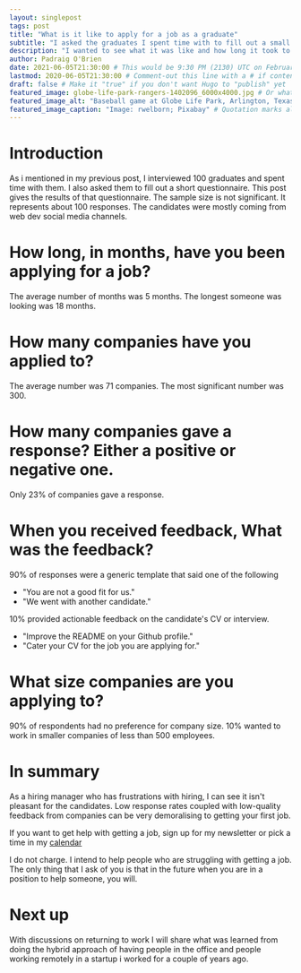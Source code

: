 ```yaml
---
layout: singlepost
tags: post
title: "What is it like to apply for a job as a graduate"
subtitle: "I asked the graduates I spent time with to fill out a small questionnaire."
description: "I wanted to see what it was like and how long it took to get a job as a graduate in pandemic times, here are the results " # Quotation marks allow colons, semicolons, etc.
author: Padraig O'Brien
date: 2021-06-05T21:30:00 # This would be 9:30 PM (2130) UTC on February 28, 2020
lastmod: 2020-06-05T21:30:00 # Comment-out this line with a # if content is unchanged
draft: false # Make it "true" if you don't want Hugo to "publish" yet
featured_image: globe-life-park-rangers-1402096_6000x4000.jpg # Or whatever image you want to use
featured_image_alt: "Baseball game at Globe Life Park, Arlington, Texas" # Always include an ALT tag for accessibility --  Quotation marks allow colons, semicolons, etc.
featured_image_caption: "Image: rwelborn; Pixabay" # Quotation marks allow colons, semicolons, etc.
---
```



# Introduction
As i mentioned in my previous post, I interviewed 100 graduates and spent time with them.
I also asked them to fill out a short questionnaire.
This post gives the results of that questionnaire.
The sample size is not significant. It represents about 100 responses.
The candidates were mostly coming from web dev social media channels.

# How long, in months, have you been applying for a job?

The average number of months was 5 months. The longest someone was looking was 18 months.

# How many companies have you applied to?

The average number was 71 companies. The most significant number was 300.

# How many companies gave a response? Either a positive or negative one.

Only 23% of companies gave a response.

# When you received feedback, What was the feedback?

90% of responses were a generic template that said one of the following
* "You are not a good fit for us."
* "We went with another candidate."

10% provided actionable feedback on the candidate's CV or interview.
* "Improve the README on your Github profile."
* "Cater your CV for the job you are applying for."

# What size companies are you applying to?
90% of respondents had no preference for company size.
10% wanted to work in smaller companies of less than 500 employees.


# In summary
As a hiring manager who has frustrations with hiring, I can see it isn't pleasant for the candidates. Low response rates coupled with low-quality feedback from companies can be very demoralising to getting your first job.   

If you want to get help with getting a job, sign up for my newsletter or pick a time in my [calendar](https://calendly.com/podgeypooos/)

I do not charge. I intend to help people who are struggling with getting a job. The only thing that I ask of you is that in the future when you are in a position to help someone, you will.


# Next up
With discussions on returning to work I will share what was learned from doing the hybrid approach of having people in the office and people working remotely in a startup i worked for a couple of years ago.